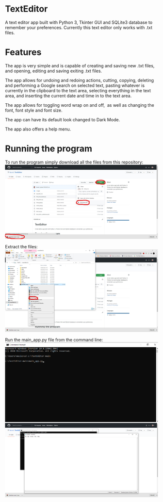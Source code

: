# TextEditor
A text editor app built with Python 3, Tkinter GUI and SQLite3 database to remember your preferences. Currently this text editor only works with .txt files.

# Features
The app is very simple and is capable of creating and saving new .txt files, and opening, editing and saving exiting .txt files.
![]()

The app allows for undoing and redoing actions, cutting, copying, deleting and performing a Google search on selected text, pasting whatever is currently in the clipboard to the text area, selecting everything in the text area, and inserting the current date and time in to the text area.
![]()

The app allows for toggling word wrap on and off, 
![]()
as well as changing the font, font style and font size.
![]()

The app can have its default look changed to Dark Mode.
![]()

The app also offers a help menu.
![]()

# Running the program
To run the program simply download all the files from this repository:
![](readmepics/download.jpg)

Extract the files:
![](readmepics/extract.jpg)

Run the main_app.py file from the command line:
![](readmepics/run.png)
![](readmepics/main_app.png)
